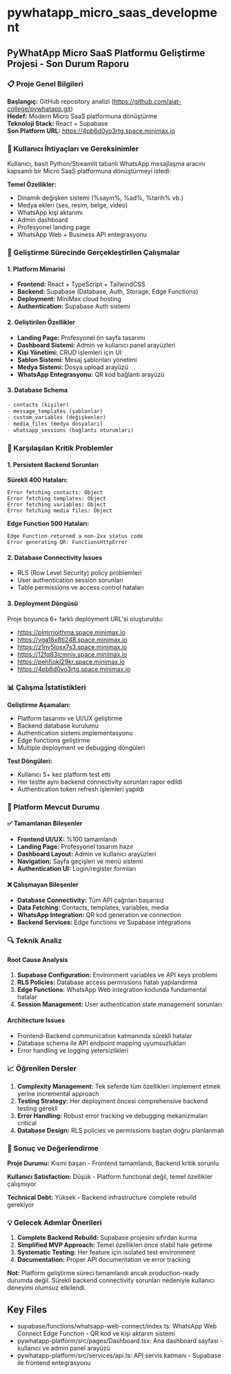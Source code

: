 # pywhatapp_micro_saas_development

## PyWhatApp Micro SaaS Platformu Geliştirme Projesi - Son Durum Raporu

### 📋 Proje Genel Bilgileri
**Başlangıç:** GitHub repository analizi (https://github.com/aiat-college/pywhatapp.git)  
**Hedef:** Modern Micro SaaS platformuna dönüştürme  
**Teknoloji Stack:** React + Supabase  
**Son Platform URL:** https://4pb6d0yo3rtg.space.minimax.io

### 🎯 Kullanıcı İhtiyaçları ve Gereksinimler
Kullanıcı, basit Python/Streamlit tabanlı WhatsApp mesajlaşma aracını kapsamlı bir Micro SaaS platformuna dönüştürmeyi istedi:

**Temel Özellikler:**
- Dinamik değişken sistemi (%sayın%, %ad%, %tarih% vb.)
- Medya ekleri (ses, resim, belge, video)
- WhatsApp kişi aktarımı
- Admin dashboard
- Profesyonel landing page
- WhatsApp Web + Business API entegrasyonu

### 🔧 Geliştirme Sürecinde Gerçekleştirilen Çalışmalar

#### 1. Platform Mimarisi
- **Frontend:** React + TypeScript + TailwindCSS
- **Backend:** Supabase (Database, Auth, Storage, Edge Functions)
- **Deployment:** MiniMax cloud hosting
- **Authentication:** Supabase Auth sistemi

#### 2. Geliştirilen Özellikler
- **Landing Page:** Profesyonel ön sayfa tasarımı
- **Dashboard Sistemi:** Admin ve kullanıcı panel arayüzleri
- **Kişi Yönetimi:** CRUD işlemleri için UI
- **Şablon Sistemi:** Mesaj şablonları yönetimi
- **Medya Sistemi:** Dosya upload arayüzü
- **WhatsApp Entegrasyonu:** QR kod bağlantı arayüzü

#### 3. Database Schema
```sql
- contacts (kişiler)
- message_templates (şablonlar)  
- custom_variables (değişkenler)
- media_files (medya dosyaları)
- whatsapp_sessions (bağlantı oturumları)
```

### 🚨 Karşılaşılan Kritik Problemler

#### 1. Persistent Backend Sorunları
**Sürekli 400 Hataları:**
```
Error fetching contacts: Object
Error fetching templates: Object
Error fetching variables: Object
Error fetching media files: Object
```

**Edge Function 500 Hataları:**
```
Edge Function returned a non-2xx status code
Error generating QR: FunctionsHttpError
```

#### 2. Database Connectivity İssues
- RLS (Row Level Security) policy problemleri
- User authentication session sorunları
- Table permissions ve access control hataları

#### 3. Deployment Döngüsü
Proje boyunca 6+ farklı deployment URL'si oluşturuldu:
- https://plmrrjoithma.space.minimax.io
- https://vga18x8tj248.space.minimax.io  
- https://z1nv5losx7s3.space.minimax.io
- https://12fq83icmniv.space.minimax.io
- https://pehfiokl29kr.space.minimax.io
- https://4pb6d0yo3rtg.space.minimax.io

### 📊 Çalışma İstatistikleri

**Geliştirme Aşamaları:** 
- Platform tasarımı ve UI/UX geliştirme
- Backend database kurulumu
- Authentication sistemi implementasyonu
- Edge functions geliştirme
- Multiple deployment ve debugging döngüleri

**Test Döngüleri:** 
- Kullanıcı 5+ kez platform test etti
- Her testte aynı backend connectivity sorunları rapor edildi
- Authentication token refresh işlemleri yapıldı

### 🎯 Platform Mevcut Durumu

#### ✅ Tamamlanan Bileşenler
- **Frontend UI/UX:** %100 tamamlandı
- **Landing Page:** Profesyonel tasarım hazır
- **Dashboard Layout:** Admin ve kullanıcı arayüzleri
- **Navigation:** Sayfa geçişleri ve menü sistemi
- **Authentication UI:** Login/register formları

#### ❌ Çalışmayan Bileşenler  
- **Database Connectivity:** Tüm API çağrıları başarısız
- **Data Fetching:** Contacts, templates, variables, media
- **WhatsApp Integration:** QR kod generation ve connection
- **Backend Services:** Edge functions ve Supabase integrations

### 🔍 Teknik Analiz

#### Root Cause Analysis
1. **Supabase Configuration:** Environment variables ve API keys problemi
2. **RLS Policies:** Database access permissions hatalı yapılandırma  
3. **Edge Functions:** WhatsApp Web integration kodunda fundamental hatalar
4. **Session Management:** User authentication state management sorunları

#### Architecture Issues
- Frontend-Backend communication katmanında sürekli hatalar
- Database schema ile API endpoint mapping uyumsuzlukları
- Error handling ve logging yetersizlikleri

### 📈 Öğrenilen Dersler

1. **Complexity Management:** Tek seferde tüm özellikleri implement etmek yerine incremental approach
2. **Testing Strategy:** Her deployment öncesi comprehensive backend testing gerekli
3. **Error Handling:** Robust error tracking ve debugging mekanizmaları critical
4. **Database Design:** RLS policies ve permissions baştan doğru planlanmalı

### 🎯 Sonuç ve Değerlendirme

**Proje Durumu:** Kısmi başarı - Frontend tamamlandı, Backend kritik sorunlu

**Kullanıcı Satisfaction:** Düşük - Platform functional değil, temel özellikler çalışmıyor

**Technical Debt:** Yüksek - Backend infrastructure complete rebuild gerekiyor

### 💡 Gelecek Adımlar Önerileri

1. **Complete Backend Rebuild:** Supabase projesini sıfırdan kurma
2. **Simplified MVP Approach:** Temel özellikleri önce stabil hale getirme  
3. **Systematic Testing:** Her feature için isolated test environment
4. **Documentation:** Proper API documentation ve error tracking

**Not:** Platform geliştirme süreci tamamlandı ancak production-ready durumda değil. Sürekli backend connectivity sorunları nedeniyle kullanıcı deneyimi olumsuz etkilendi.

## Key Files

- supabase/functions/whatsapp-web-connect/index.ts: WhatsApp Web Connect Edge Function - QR kod ve kişi aktarım sistemi
- pywhatapp-platform/src/pages/Dashboard.tsx: Ana dashboard sayfası - kullanıcı ve admin panel arayüzü
- pywhatapp-platform/src/services/api.ts: API servis katmanı - Supabase ile frontend entegrasyonu
